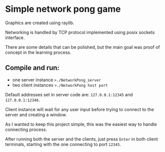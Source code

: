 # Simple network pong game

Graphics are created using raylib.

Networking is handled by TCP protocol implemented using posix sockets interface.

There are some details that can be polished, but the main goal was proof of concept in the learning process.

Compile and run:
-
- one server instance `>./NetworkPong_server`
- two client instances `>./NetworkPong host port`

Default addresses set in server code are: `127.0.0.1:12345` and `127.0.0.1:12346`.

Client instance will wait for any user input before trying to connect to the server and creating a window.

As I wanted to keep this project simple, this was the easiest way to handle connecting process.

After running both the server and the clients, just press `Enter` in both client terminals, starting with the one connecting to port `12345`.